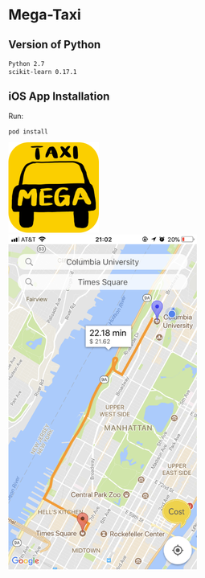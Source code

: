 # Mega-Taxi

## Version of Python

    Python 2.7
	scikit-learn 0.17.1
	
## iOS App Installation

Run:

    pod install

![](https://github.com/DtMoon/Mega-Taxi/blob/master/MegaTaxi/MegaTaxi/Supporting%20Files/Assets.xcassets/AppIcon.appiconset/MegaTaxiIcon-1.png)
<img width="375" height="667" src="https://github.com/DtMoon/Mega-Taxi/blob/master/MegaTaxi/screenshot.png"/>
